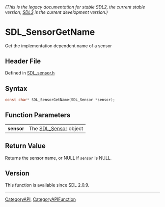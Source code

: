 ###### (This is the legacy documentation for stable SDL2, the current stable version; [SDL3](https://wiki.libsdl.org/SDL3/) is the current development version.)
# SDL_SensorGetName

Get the implementation dependent name of a sensor 

## Header File

Defined in [SDL_sensor.h](https://github.com/libsdl-org/SDL/blob/SDL2/include/SDL_sensor.h)

## Syntax

```c
const char* SDL_SensorGetName(SDL_Sensor *sensor);

```

## Function Parameters

|                |                                     |
| -------------- | ----------------------------------- |
| **sensor**     | The [SDL_Sensor](SDL_Sensor) object |

## Return Value

Returns the sensor name, or NULL if `sensor` is NULL.

## Version

This function is available since SDL 2.0.9.

----
[CategoryAPI](CategoryAPI), [CategoryAPIFunction](CategoryAPIFunction)


